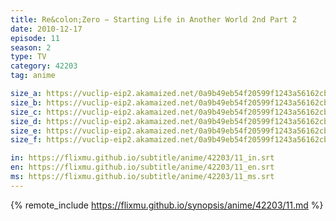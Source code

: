 ```yaml
---
title: Re&colon;Zero − Starting Life in Another World 2nd Part 2
date: 2010-12-17
episode: 11
season: 2
type: TV
category: 42203
tag: anime

size_a: https://vuclip-eip2.akamaized.net/0a9b49eb54f20599f1243a56162cbc5c/vp63207_V20210508040943/hlsc_e2931_2.m3u8
size_b: https://vuclip-eip2.akamaized.net/0a9b49eb54f20599f1243a56162cbc5c/vp63207_V20210508040943/hlsc_e2931_3.m3u8
size_c: https://vuclip-eip2.akamaized.net/0a9b49eb54f20599f1243a56162cbc5c/vp63207_V20210508040943/hlsc_e2931_4.m3u8
size_d: https://vuclip-eip2.akamaized.net/0a9b49eb54f20599f1243a56162cbc5c/vp63207_V20210508040943/hlsc_e2931_5.m3u8
size_e: https://vuclip-eip2.akamaized.net/0a9b49eb54f20599f1243a56162cbc5c/vp63207_V20210508040943/hlsc_e2931_6.m3u8
size_f: https://vuclip-eip2.akamaized.net/0a9b49eb54f20599f1243a56162cbc5c/vp63207_V20210508040943/hlsc_e2931_7.m3u8

in: https://flixmu.github.io/subtitle/anime/42203/11_in.srt
en: https://flixmu.github.io/subtitle/anime/42203/11_en.srt
ms: https://flixmu.github.io/subtitle/anime/42203/11_ms.srt
---
```

{% remote_include https://flixmu.github.io/synopsis/anime/42203/11.md %}